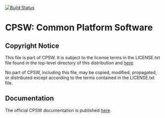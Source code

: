 [![Build Status](https://travis-ci.org/slaclab/cpsw.svg?branch=master)](https://travis-ci.org/slaclab/cpsw)

# CPSW: Common Platform Software

## Copyright Notice
This file is part of CPSW. It is subject to the license terms in the LICENSE.txt
file found in the top-level directory of this distribution and
[here](https://confluence.slac.stanford.edu/display/ppareg/LICENSE.html).

No part of CPSW, including this file, may be copied, modified, propagated, or
distributed except according to the terms contained in the LICENSE.txt file.

## Documentation

The official CPSW documentation is published [here](https://slaclab.github.io/cpsw).
